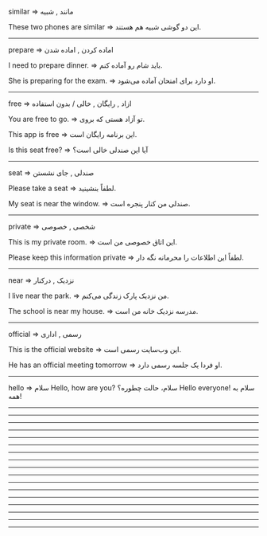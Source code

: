 similar => مانند , شبیه

These two phones are similar => این دو گوشی شبیه هم هستند.

----------

prepare => اماده کردن , اماده شدن

I need to prepare dinner. => باید شام رو آماده کنم.

She is preparing for the exam. => او دارد برای امتحان آماده می‌شود.

----------

free => ازاد , رایگان , خالی / بدون استفاده

You are free to go. => تو آزاد هستی که بروی.

This app is free => این برنامه رایگان است.

Is this seat free? => آیا این صندلی خالی است؟

----------

seat => صندلی , جای نشستن

Please take a seat => لطفاً بنشینید.

My seat is near the window. => صندلی من کنار پنجره است.

----------

private => شخصی , خصوصی

This is my private room. => این اتاق خصوصی من است.

Please keep this information private => لطفاً این اطلاعات را محرمانه نگه دار.

----------

near => نزدیک , درکنار

I live near the park. => من نزدیک پارک زندگی می‌کنم.

The school is near my house. => مدرسه نزدیک خانه من است.


----------

official => رسمی , اداری

This is the official website => این وب‌سایت رسمی است.

He has an official meeting tomorrow => او فردا یک جلسه رسمی دارد.


----------

hello => سلام
Hello, how are you?
سلام، حالت چطوره؟
Hello everyone!
سلام به همه!

----------



----------
----------
----------
----------
----------
----------
----------
----------
----------
----------
----------
----------
----------
----------
----------
----------

